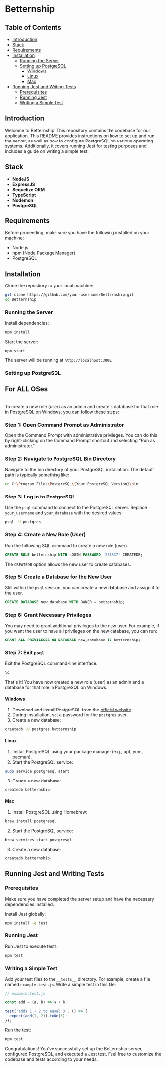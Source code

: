 # Betternship

## Table of Contents

- [Introduction](#introduction)
- [Stack](#stack)
- [Requirements](#requirements)
- [Installation](#installation)
  - [Running the Server](#running-the-server)
  - [Setting up PostgreSQL](#setting-up-postgresql)
    - [Windows](#windows)
    - [Linux](#linux)
    - [Mac](#mac)
- [Running Jest and Writing Tests](#running-jest-and-writing-tests)
  - [Prerequisites](#prerequisites)
  - [Running Jest](#running-jest)
  - [Writing a Simple Test](#writing-a-simple-test)

## Introduction

Welcome to Betternship! This repository contains the codebase for our application. This README provides instructions on how to set up and run the server, as well as how to configure PostgreSQL on various operating systems. Additionally, it covers running Jest for testing purposes and includes a guide on writing a simple test.

## Stack

- <b>NodeJS</b>
- <b>ExpressJS</b>
- <b>Sequelize ORM</b>
- <b>TypeScript</b>
- <b>Nodemon</b>
- <b>PostgreSQL</b>

## Requirements

Before proceeding, make sure you have the following installed on your machine:

- Node.js
- npm (Node Package Manager)
- PostgreSQL

## Installation

Clone the repository to your local machine:

```bash
git clone https://github.com/your-username/Betternship.git
cd Betternship
```

### Running the Server

Install dependencies:

```bash
npm install
```

Start the server:

```bash
npm start
```

The server will be running at `http://localhost:3000`.

### Setting up PostgreSQL


## <b>For ALL OSes</b>

<br>
To create a new role (user) as an admin and create a database for that role in PostgreSQL on Windows, you can follow these steps:

### Step 1: Open Command Prompt as Administrator
Open the Command Prompt with administrative privileges. You can do this by right-clicking on the Command Prompt shortcut and selecting "Run as administrator."

### Step 2: Navigate to PostgreSQL Bin Directory
Navigate to the bin directory of your PostgreSQL installation. The default path is typically something like:

```bash
cd C:\Program Files\PostgreSQL\{Your PostgreSQL Version}\bin
```

### Step 3: Log in to PostgreSQL
Use the `psql` command to connect to the PostgreSQL server. Replace `your_username` and `your_database` with the desired values:

```bash
psql -U postgres
```

### Step 4: Create a New Role (User)
Run the following SQL command to create a new role (user). 

```sql
CREATE ROLE betternship WITH LOGIN PASSWORD '238837' CREATEDB;
```

The `CREATEDB` option allows the new user to create databases.

### Step 5: Create a Database for the New User
Still within the `psql` session, you can create a new database and assign it to the user.

```sql
CREATE DATABASE new_database WITH OWNER = betternship;
```

### Step 6: Grant Necessary Privileges
You may need to grant additional privileges to the new user. For example, if you want the user to have all privileges on the new database, you can run:

```sql
GRANT ALL PRIVILEGES ON DATABASE new_database TO betternship;
```

### Step 7: Exit `psql`
Exit the PostgreSQL command-line interface:

```sql
\q
```

That's it! You have now created a new role (user) as an admin and a database for that role in PostgreSQL on Windows.

#### Windows

1. Download and install PostgreSQL from the [official website](https://www.postgresql.org/download/windows/).
2. During installation, set a password for the `postgres` user.
3. Create a new database:

```bash
createdb -U postgres betternship
```

#### Linux

1. Install PostgreSQL using your package manager (e.g., apt, yum, pacman).
2. Start the PostgreSQL service:

```bash
sudo service postgresql start
```

3. Create a new database:

```bash
createdb betternship
```

#### Mac

1. Install PostgreSQL using Homebrew:

```bash
brew install postgresql
```

2. Start the PostgreSQL service:

```bash
brew services start postgresql
```

3. Create a new database:

```bash
createdb betternship
```

## Running Jest and Writing Tests

### Prerequisites

Make sure you have completed the server setup and have the necessary dependencies installed.

Install Jest globally:

```bash
npm install -g jest
```

### Running Jest

Run Jest to execute tests:

```bash
npm test
```

### Writing a Simple Test

Add your test files to the `__tests__` directory. For example, create a file named `example.test.js`. Write a simple test in this file:

```javascript
// example.test.js

const add = (a, b) => a + b;

test('adds 1 + 2 to equal 3', () => {
  expect(add(1, 2)).toBe(3);
});
```

Run the test:

```bash
npm test
```

Congratulations! You've successfully set up the Betternship server, configured PostgreSQL, and executed a Jest test. Feel free to customize the codebase and tests according to your needs.
